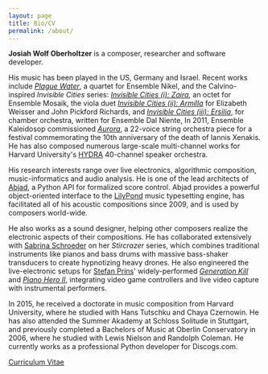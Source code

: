 ```yaml
---
layout: page
title: Bio/CV
permalink: /about/
---
```


**Josiah Wolf Oberholtzer** is a composer, researcher and software developer.

His music has been played in the US, Germany and Israel. Recent works include
[*Plague Water*][pw], a quartet for Ensemble Nikel, and the Calvino-inspired
*Invisible Cities* series: [*Invisible Cities (i): Zaira*][zaira], an octet for
Ensemble Mosaik, the viola duet [*Invisible Cities (ii): Armilla*][armilla] for
Elizabeth Weisser and John Pickford Richards, and [*Invisible Cities (iii):
Ersilia*][ersilia], for chamber orchestra, written for Ensemble Dal Niente, In
2011, Ensemble Kaleidosop commissioned [*Aurora*][aurora], a 22-voice string
orchestra piece for a festival commemorating the 10th anniversary of the death
of Iannis Xenakis. He has also composed numerous large-scale multi-channel
works for Harvard University's [HYDRA][hydra] 40-channel speaker orchestra.

His research interests range over live electronics, algorithmic composition,
music-informatics and audio analysis. He is one of the lead architects of
[Abjad][abjad], a Python API for formalized score control. Abjad provides a
powerful object-oriented interface to the [LilyPond][lilypond] music
typesetting engine, has facilitated all of his acoustic compositions since
2009, and is used by composers world-wide.

He also works as a sound designer, helping other composers realize the
electronic aspects of their compositions. He has collaborated extensively with
[Sabrina Schroeder][schroeder] on her *Stircrazer* series, which combines
traditional instruments like pianos and bass drums with massive bass-shaker
transducers to create hypnotizing heavy drones. He also engineered the
live-electronic setups for [Stefan Prins][prins]' widely-performed [*Generation
Kill*][genkill] and [*Piano Hero II*][ph2], integrating video game controllers
and live video capture with instrumental performers.

In 2015, he received a doctorate in music composition from Harvard University,
where he studied with Hans Tutschku and Chaya Czernowin. He has also attended
the Summer Akademy at Schloss Solitude in Stuttgart, and previously completed a
Bachelors of Music at Oberlin Conservatory in 2006, where he studied with Lewis
Nielson and Randolph Coleman. He currently works as a professional Python
developer for Discogs.com.

[Curriculum Vitae][cv]

[abjad]: /code/abjad/
[armilla]: /scores/armilla/
[aurora]: /scores/aurora/
[cv]: http://josiahwolfoberholtzer.com/assets/pdfs/josiah-wolf-oberholtzer-cv.pdf
[ersilia]: /scores/ersilia/
[genkill]: https://vimeo.com/63164780
[hydra]: https://huseac.fas.harvard.edu/hydra/
[lilypond]: http://lilypond.org
[ph2]: https://vimeo.com/67093231 
[prins]: https://www.stefanprins.be
[pw]: /scores/plague-water/
[schroeder]: https://sabrinaschroeder.com
[shakers]: https://www.youtube.com/watch?v=pmhTjWLeZtM
[zaira]: /scores/zaira/
